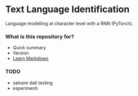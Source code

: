 # Text Language Identification #

Language modelling at character level with a RNN (PyTorch).

### What is this repository for? ###

* Quick summary
* Version
* [Learn Markdown](https://bitbucket.org/tutorials/markdowndemo)

### TODO ###

* salvare dati testing
* esperimenti
